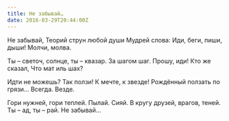 ```yaml
---
title: Не забывай…
date: 2016-03-29T20:44:00Z
---
```


Не забывай,
Теорий струн любой души
Мудрей слова:
Иди, беги, пиши, дыши!
Молчи, молва.

Ты – светоч, солнце, ты – квазар.
За шагом шаг.
Прошу, иди! Кто же сказал,
Что мат иль шах?

Идти не можешь? Так ползи!
К мечте, к звезде!
Рождённый ползать по грязи…
Всегда. Везде.

Гори нужней, гори теплей.
Пылай. Сияй.
В кругу друзей, врагов, теней.
Ты – ад, ты – рай.
Не забывай…

